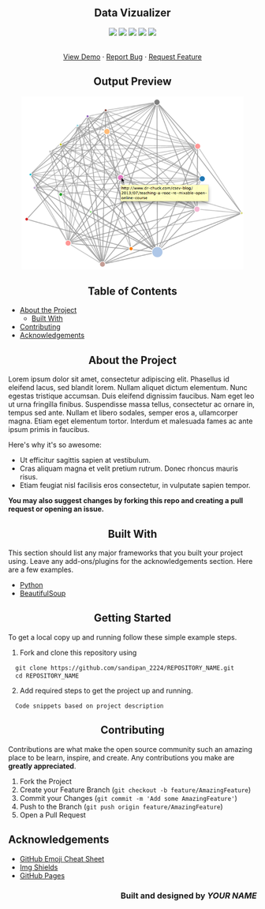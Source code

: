 <h2 align="center">Data Vizualizer</h2>
<p align="center">
  <img src="https://img.shields.io/github/license/sandip2224/Data_Visualizer-using-D3js"/>
  <img src="https://img.shields.io/github/forks/sandip2224/Data_Visualizer-using-D3js"/>
  <img src="https://img.shields.io/github/stars/sandip2224/Data_Visualizer-using-D3js"/>
  <img src="https://img.shields.io/github/issues-pr-closed/sandip2224/Data_Visualizer-using-D3js"/>
  <img src="https://img.shields.io/github/repo-size/sandip2224/Data_Visualizer-using-D3js"/>
</p>

<!-- PROJECT LOGO -->
  <p align="center">
    <br />
    <a href="https://github.com/sandipan_2224/Data_Visualizer-using-D3js">View Demo</a>
    ·
    <a href="https://github.com/sandipan_2224/Data_Visualizer-using-D3js/issues">Report Bug</a>
    ·
    <a href="https://github.com/sandipan_2224/Data_Visualizer-using-D3js/issues">Request Feature</a>
  </p>
</p>

<h2 align="center">Output Preview</h2>

<p align="center"><img src="img/output.png" height=350 weight=350/></p>


<!-- TABLE OF CONTENTS -->
<h2 align="center">Table of Contents</h2>

- [About the Project](#about-the-project)
  - [Built With](#built-with)
- [Contributing](#contributing)
- [Acknowledgements](#acknowledgements)


<!-- ABOUT THE PROJECT -->
<h2 align="center">About the Project</h2>

Lorem ipsum dolor sit amet, consectetur adipiscing elit. Phasellus id eleifend lacus, sed blandit lorem. Nullam aliquet dictum elementum. Nunc egestas tristique accumsan. Duis eleifend dignissim faucibus. Nam eget leo ut urna fringilla finibus. Suspendisse massa tellus, consectetur ac ornare in, tempus sed ante. Nullam et libero sodales, semper eros a, ullamcorper magna. Etiam eget elementum tortor. Interdum et malesuada fames ac ante ipsum primis in faucibus.

Here's why it's so awesome:
* Ut efficitur sagittis sapien at vestibulum. 
* Cras aliquam magna et velit pretium rutrum. Donec rhoncus mauris risus.
* Etiam feugiat nisl facilisis eros consectetur, in vulputate sapien tempor. 

**You may also suggest changes by forking this repo and creating a pull request or opening an issue.**

<h2 align="center">Built With</h2>

This section should list any major frameworks that you built your project using. Leave any add-ons/plugins for the acknowledgements section. Here are a few examples.  

* [Python](https://getbootstrap.com)
* [BeautifulSoup](https://www.crummy.com/software/BeautifulSoup/bs4/doc/)

<!-- GETTING STARTED -->
<h2 align="center">Getting Started</h2>

To get a local copy up and running follow these simple example steps.

1. Fork and clone this repository using  

```
  git clone https://github.com/sandipan_2224/REPOSITORY_NAME.git
  cd REPOSITORY_NAME  
```  

2. Add required steps to get the project up and running.  

```
  Code snippets based on project description
```

<!-- CONTRIBUTING -->
<h2 align="center">Contributing</h2>

Contributions are what make the open source community such an amazing place to be learn, inspire, and create. Any contributions you make are **greatly appreciated**.

1. Fork the Project
2. Create your Feature Branch (`git checkout -b feature/AmazingFeature`)
3. Commit your Changes (`git commit -m 'Add some AmazingFeature'`)
4. Push to the Branch (`git push origin feature/AmazingFeature`)
5. Open a Pull Request

<!-- ACKNOWLEDGEMENTS -->
## Acknowledgements
* [GitHub Emoji Cheat Sheet](https://www.webpagefx.com/tools/emoji-cheat-sheet)
* [Img Shields](https://shields.io)
* [GitHub Pages](https://pages.github.com)

<h3 align="right">Built and designed by <em>YOUR NAME</em></h3>
